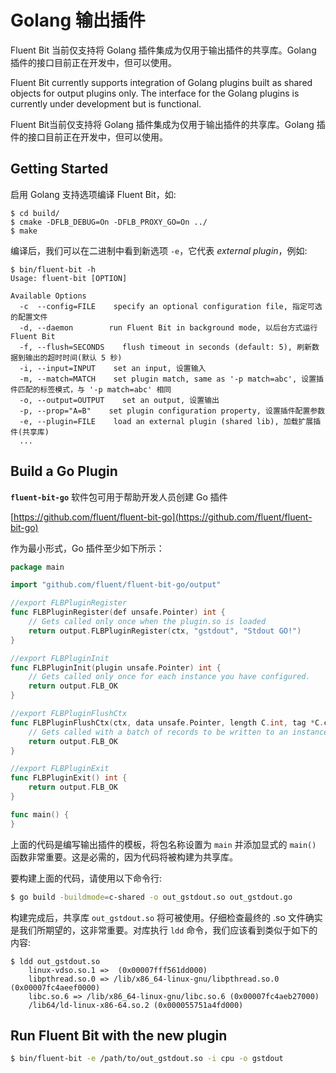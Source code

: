 # Golang 输出插件

Fluent Bit 当前仅支持将 Golang 插件集成为仅用于输出插件的共享库。Golang 插件的接口目前正在开发中，但可以使用。

Fluent Bit currently supports integration of Golang plugins built as shared objects for output plugins only. The interface for the Golang plugins is currently under development but is functional.

Fluent Bit当前仅支持将 Golang 插件集成为仅用于输出插件的共享库。Golang 插件的接口目前正在开发中，但可以使用。

## Getting Started

启用 Golang 支持选项编译 Fluent Bit，如:

```text
$ cd build/
$ cmake -DFLB_DEBUG=On -DFLB_PROXY_GO=On ../
$ make
```

编译后，我们可以在二进制中看到新选项 `-e`，它代表 _external plugin_，例如:

```text
$ bin/fluent-bit -h
Usage: fluent-bit [OPTION]

Available Options
  -c  --config=FILE    specify an optional configuration file, 指定可选的配置文件
  -d, --daemon        run Fluent Bit in background mode, 以后台方式运行 Fluent Bit
  -f, --flush=SECONDS    flush timeout in seconds (default: 5), 刷新数据到输出的超时时间(默认 5 秒)
  -i, --input=INPUT    set an input, 设置输入
  -m, --match=MATCH    set plugin match, same as '-p match=abc', 设置插件匹配的标签模式，与 '-p match=abc' 相同
  -o, --output=OUTPUT    set an output, 设置输出
  -p, --prop="A=B"    set plugin configuration property, 设置插件配置参数
  -e, --plugin=FILE    load an external plugin (shared lib), 加载扩展插件(共享库)
  ...
```

## Build a Go Plugin

**`fluent-bit-go`** 软件包可用于帮助开发人员创建 Go 插件

[https://github.com/fluent/fluent-bit-go](https://github.com/fluent/fluent-bit-go)

作为最小形式，Go 插件至少如下所示：

```go
package main

import "github.com/fluent/fluent-bit-go/output"

//export FLBPluginRegister
func FLBPluginRegister(def unsafe.Pointer) int {
    // Gets called only once when the plugin.so is loaded
    return output.FLBPluginRegister(ctx, "gstdout", "Stdout GO!")
}

//export FLBPluginInit
func FLBPluginInit(plugin unsafe.Pointer) int {
    // Gets called only once for each instance you have configured.
    return output.FLB_OK
}

//export FLBPluginFlushCtx
func FLBPluginFlushCtx(ctx, data unsafe.Pointer, length C.int, tag *C.char) int {
    // Gets called with a batch of records to be written to an instance.
    return output.FLB_OK
}

//export FLBPluginExit
func FLBPluginExit() int {
    return output.FLB_OK
}

func main() {
}
```

上面的代码是编写输出插件的模板，将包名称设置为 `main` 并添加显式的 `main()` 函数非常重要。这是必需的，因为代码将被构建为共享库。

要构建上面的代码，请使用以下命令行:

```bash
$ go build -buildmode=c-shared -o out_gstdout.so out_gstdout.go
```

构建完成后，共享库 `out_gstdout.so` 将可被使用。仔细检查最终的 .so 文件确实是我们所期望的，这非常重要。对库执行 `ldd` 命令，我们应该看到类似于如下的内容:

```text
$ ldd out_gstdout.so
    linux-vdso.so.1 =>  (0x00007fff561dd000)
    libpthread.so.0 => /lib/x86_64-linux-gnu/libpthread.so.0 (0x00007fc4aeef0000)
    libc.so.6 => /lib/x86_64-linux-gnu/libc.so.6 (0x00007fc4aeb27000)
    /lib64/ld-linux-x86-64.so.2 (0x000055751a4fd000)
```

## Run Fluent Bit with the new plugin

```bash
$ bin/fluent-bit -e /path/to/out_gstdout.so -i cpu -o gstdout
```

